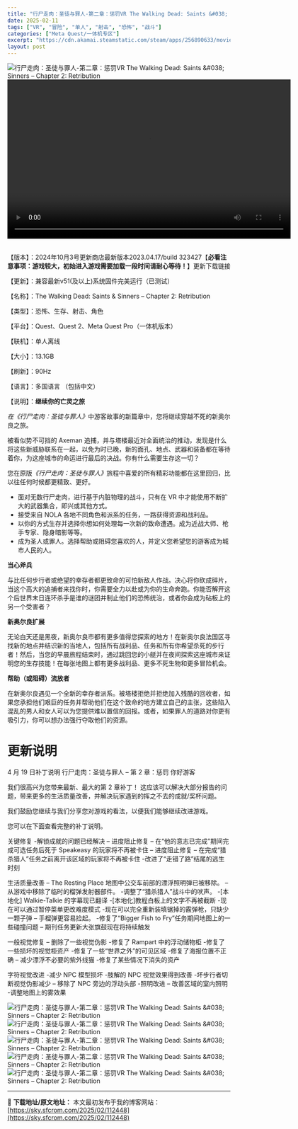 ```yaml
---
title: "行尸走肉：圣徒与罪人-第二章：惩罚VR The Walking Dead: Saints &#038; Sinners – Chapter 2: Retribution|Quest VR游戏"
date: 2025-02-11
tags: ["VR", "冒险", "单人", "射击", "恐怖", "战斗"]
categories: ["Meta Quest/一体机专区"]
excerpt: "https://cdn.akamai.steamstatic.com/steam/apps/256890633/movie480_vp9.webm &nbsp; 【版本】：2024年10月3号更新商店最新版本2023.04.17/build 323427【必看注意事项：游戏较大，初始进入游戏需要加载&hellip;"
layout: post
---
```


<img title="OIP-C.webp" src="https://sky.sfcrom.com/wp-content/uploads/2025/02/20250211_67ab195041ab3.webp" alt="行尸走肉：圣徒与罪人-第二章：惩罚VR The Walking Dead: Saints &amp;#038; Sinners – Chapter 2: Retribution" />
<div style="width: 640px;"><video preload="metadata" controls="controls" width="640" height="360"><source type="video/webm" src="https://cdn.akamai.steamstatic.com/steam/apps/256890633/movie480_vp9.webm?_=1" />https://cdn.akamai.steamstatic.com/steam/apps/256890633/movie480_vp9.webm</video></div>
&nbsp;

【版本】：2024年10月3号更新商店最新版本2023.04.17/build 323427【<strong>必看注意事项：游戏较大，初始进入游戏需要加载一段时间请耐心等待！</strong>】更新下载链接

【更新】：兼容最新v51(及以上)系统固件完美运行（已测试）

【名称】：The Walking Dead: Saints &amp; Sinners – Chapter 2: Retribution

【类型】：恐怖、生存、射击、角色

【平台】：Quest、Quest 2、Meta Quest Pro（一体机版本）

【联机】：单人离线

【大小】：13.1GB

【刷新】：90Hz

【语言】：多国语言 （包括中文）

【说明】：<strong>继续你的亡灵之旅</strong>

<em>在《行尸走肉：圣徒与罪人》</em>中游客故事的新篇章中，您将继续穿越不死的新奥尔良之旅。

被看似势不可挡的 Axeman 追捕，并与塔楼最近对全面统治的推动，发现是什么将这些新威胁联系在一起，以免为时已晚，新的面孔、地点、武器和装备都在等待着你，为这座城市的命运进行最后的决战。你有什么需要生存这一切？

您在原版<em>《行尸走肉：圣徒与罪人》</em>旅程中喜爱的所有精彩功能都在这里回归，比以往任何时候都更精致、更好。
<ul>
 	<li>面对无数行尸走肉，进行基于内脏物理的战斗，只有在 VR 中才能使用不断扩大的武器集合，即兴或其他方式。</li>
 	<li>接受来自 NOLA 各地不同角色和派系的任务，一路获得资源和战利品。</li>
 	<li>以你的方式生存并选择你想如何处理每一次新的致命遭遇。成为近战大师、枪手专家、隐身暗影等等。</li>
 	<li>成为圣人或罪人。选择帮助或阻碍您喜欢的人，并定义您希望您的游客成为城市人民的人。</li>
</ul>
<strong>当心斧兵</strong>

与比任何步行者或绝望的幸存者都更致命的可怕新敌人作战。决心将你砍成碎片，当这个高大的追捕者来找你时，你需要全力以赴或为你的生命奔跑。你能否解开这个后世界末日连环杀手是谁的谜团并制止他们的恐怖统治，或者你会成为砧板上的另一个受害者？

<strong>新奥尔良扩展</strong>

无论白天还是黑夜，新奥尔良市都有更多值得您探索的地方！在新奥尔良法国区寻找新的地点并结识新的当地人，包括所有战利品、任务和所有你希望杀死的步行者！然后，当您的早晨旅程结束时，通过跳回您的小艇并在夜间探索这座城市来证明您的生存技能！在每张地图上都有更多战利品、更多不死生物和更多冒险机会。

<strong>帮助（或阻碍）流放者</strong>

在新奥尔良遇见一个全新的幸存者派系。被塔楼拒绝并拒绝加入残酷的回收者，如果您承担他们艰巨的任务并帮助他们在这个致命的地方建立自己的主张，这些陷入混乱的男人和女人可以为您提供难以置信的回报。或者，如果罪人的道路对你更有吸引力，你可以想办法强行夺取他们的资源。
<h1>更新说明</h1>
4 月 19 日补丁说明
行尸走肉：圣徒与罪人 – 第 2 章：惩罚
你好游客

我们很高兴为您带来最新、最大的第 2 章补丁！ 这应该可以解决大部分报告的问题，带来更多的生活质量改善，并解决玩家遇到的挥之不去的成就/奖杯问题。

我们鼓励您继续与我们分享您对游戏的看法，以便我们能够继续改进游戏。

您可以在下面查看完整的补丁说明。

关键修复
-解锁成就的问题已经解决
– 进度阻止修复 – 在“他的意志已完成”期间完成可选任务后死于 Speakeasy 的玩家将不再被卡住
– 进度阻止修复 – 在完成“猎杀猎人”任务之前离开该区域的玩家将不再被卡住
-改进了“走错了路”结尾的逃生时刻

生活质量改善
– The Resting Place 地图中公交车前部的漂浮照明弹已被移除。
– 从游戏中移除了临时的榴弹发射器部件。
-调整了“猎杀猎人”战斗中的吠声。
-[本地化] Walkie-Talkie 的字幕现已翻译
-[本地化]教程白板上的文字不再被截断
-现在可以通过暂停菜单更改难度模式
-现在可以完全重新装填锯掉的霰弹枪，只缺少一颗子弹
– 手榴弹更容易捡起。
-修复了“Bigger Fish to Fry”任务期间地图上的一些碰撞问题
– 期刊任务更新大张旗鼓现在将持续触发

一般视觉修复
– 删除了一些视觉伪影
-修复了 Rampart 中的浮动储物柜
-修复了一些损坏的视觉柜资产
-修复了一些“世界之外”的可见区域
-修复了海报位置不正确
– 减少漂浮不必要的紫外线猫
-修复了某些情况下消失的资产

字符视觉改进
-减少 NPC 模型损坏
-肢解的 NPC 视觉效果得到改善
-坏步行者切断视觉伪影减少
– 移除了 NPC 旁边的浮动头部
-照明改进
– 改善区域的室内照明
-调整地图上的雾效果

<img title="QQ截图20221018101747-800x450.webp" src="https://sky.sfcrom.com/wp-content/uploads/2025/02/20250211_67ab1952a12eb.webp" alt="行尸走肉：圣徒与罪人-第二章：惩罚VR The Walking Dead: Saints &amp;#038; Sinners – Chapter 2: Retribution" />
<img title="QQ截图20221018101755-800x449.webp" src="https://sky.sfcrom.com/wp-content/uploads/2025/02/20250211_67ab1953bb32e.webp" alt="行尸走肉：圣徒与罪人-第二章：惩罚VR The Walking Dead: Saints &amp;#038; Sinners – Chapter 2: Retribution" />
<img title="QQ截图20221018101804-800x449.webp" src="https://sky.sfcrom.com/wp-content/uploads/2025/02/20250211_67ab1955a0b7c.webp" alt="行尸走肉：圣徒与罪人-第二章：惩罚VR The Walking Dead: Saints &amp;#038; Sinners – Chapter 2: Retribution" />
<img title="QQ截图20221018101813-800x450.webp" src="https://sky.sfcrom.com/wp-content/uploads/2025/02/20250211_67ab1956983ae.webp" alt="行尸走肉：圣徒与罪人-第二章：惩罚VR The Walking Dead: Saints &amp;#038; Sinners – Chapter 2: Retribution" />
<img title="QQ截图20221018101824-800x454.webp" src="https://sky.sfcrom.com/wp-content/uploads/2025/02/20250211_67ab195878c01.webp" alt="行尸走肉：圣徒与罪人-第二章：惩罚VR The Walking Dead: Saints &amp;#038; Sinners – Chapter 2: Retribution" />

---
📖 **下载地址/原文地址：** 本文最初发布于我的博客网站：[https://sky.sfcrom.com/2025/02/112448](https://sky.sfcrom.com/2025/02/112448)
